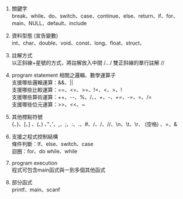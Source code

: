 1. 關鍵字  
    break、while、do、switch、case、continue、else、return、if、for、main、NULL、default、include  

2. 資料型態 (宣告變數)   
    int、char、double、void、const、long、float、struct、

3. 註解方式  
    以正斜線+星號的方式，將註解放入中間 /*…*/ 
    雙正斜線的單行註解 // 

4. program statement 相關之邏輯、數學運算子  
    支援哪些邏輯運算：&&、||  
    支援哪些比較運算：==、<=、>=、!=、<、>、!  
    支援哪些算術運算：++、--、%、/、*、+、-、+=、-=、*=、/=  
    支援哪些位元運算：>>、<<、~  

5. 其他標點符號  
{、}、[、] 、(、) 、”、’、,、;、:、.、#、/*、*/、//、\n、\t、\r、 (空格) 、=、& 

6. 支援之程式控制結構   
條件判斷：If、else、switch、case  
迴圈：for、do while、while 

7. program execution   
程式可包含main函式與一到多個其他函式 

8. 部分函式  
printf、main、scanf